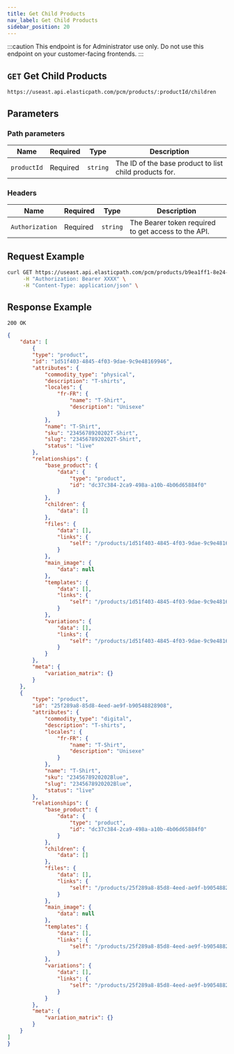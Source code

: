 ```yaml
---
title: Get Child Products
nav_label: Get Child Products
sidebar_position: 20
---
```


:::caution
This endpoint is for Administrator use only. Do not use this endpoint on your customer-facing frontends.
:::

## `GET` Get Child Products

```http
https://useast.api.elasticpath.com/pcm/products/:productId/children
```

## Parameters

### Path parameters

| Name | Required | Type | Description |
| --- | --- | --- | --- |
| `productId` | Required | `string` | The ID of the base product to list child products for. |

### Headers

| Name | Required | Type | Description |
| --- | --- | --- | --- |
| `Authorization` | Required | `string` | The Bearer token required to get access to the API. |

## Request Example

```bash
curl GET https://useast.api.elasticpath.com/pcm/products/b9ea1ff1-8e24-4d60-a6dd-5bb39fb25aa0/children \
     -H "Authorization: Bearer XXXX" \
     -H "Content-Type: application/json" \
```

## Response Example

`200 OK`

```json
{
    "data": [
        {
        "type": "product",
        "id": "1d51f403-4845-4f03-9dae-9c9e48169946",
        "attributes": {
            "commodity_type": "physical",
            "description": "T-shirts",
            "locales": {
                "fr-FR": {
                    "name": "T-Shirt",
                    "description": "Unisexe"
                }
            },
            "name": "T-Shirt",
            "sku": "2345678920202T-Shirt",
            "slug": "2345678920202T-Shirt",
            "status": "live"
        },
        "relationships": {
            "base_product": {
                "data": {
                    "type": "product",
                    "id": "dc37c384-2ca9-498a-a10b-4b06d65884f0"
                }
            },
            "children": {
                "data": []
            },
            "files": {
                "data": [],
                "links": {
                    "self": "/products/1d51f403-4845-4f03-9dae-9c9e48169946/relationships/files"
                }
            },
            "main_image": {
                "data": null
            },
            "templates": {
                "data": [],
                "links": {
                    "self": "/products/1d51f403-4845-4f03-9dae-9c9e48169946/relationships/templates"
                }
            },
            "variations": {
                "data": [],
                "links": {
                    "self": "/products/1d51f403-4845-4f03-9dae-9c9e48169946/relationships/variations"
                }
            }
        },
        "meta": {
            "variation_matrix": {}
        }
    },
    {
        "type": "product",
        "id": "25f289a8-85d8-4eed-ae9f-b90548828908",
        "attributes": {
            "commodity_type": "digital",
            "description": "T-shirts",
            "locales": {
                "fr-FR": {
                    "name": "T-Shirt",
                    "description": "Unisexe"
                }
            },
            "name": "T-Shirt",
            "sku": "2345678920202Blue",
            "slug": "2345678920202Blue",
            "status": "live"
        },
        "relationships": {
            "base_product": {
                "data": {
                    "type": "product",
                    "id": "dc37c384-2ca9-498a-a10b-4b06d65884f0"
                }
            },
            "children": {
                "data": []
            },
            "files": {
                "data": [],
                "links": {
                    "self": "/products/25f289a8-85d8-4eed-ae9f-b90548828908/relationships/files"
                }
            },
            "main_image": {
                "data": null
            },
            "templates": {
                "data": [],
                "links": {
                    "self": "/products/25f289a8-85d8-4eed-ae9f-b90548828908/relationships/templates"
                }
            },
            "variations": {
                "data": [],
                "links": {
                    "self": "/products/25f289a8-85d8-4eed-ae9f-b90548828908/relationships/variations"
                }
            }
        },
        "meta": {
            "variation_matrix": {}
        }
    }
]
}
```
